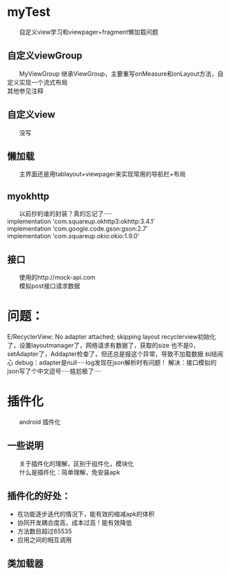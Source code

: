 # myTest
&emsp;&emsp;自定义view学习和viewpager+fragment懒加载问题


## 自定义viewGroup
&emsp;&emsp;MyViewGroup 继承ViewGroup，主要重写onMeasure和onLayout方法，自定义实现一个流式布局<br>
其他参见注释

## 自定义view
&emsp;&emsp;没写
## 懒加载
&emsp;&emsp;主界面还是用tablayout+viewpager来实现常用的导航栏+布局
## myokhttp
&emsp;&emsp;以前抄的谁的封装？真的忘记了·····<br>
    implementation 'com.squareup.okhttp3:okhttp:3.4.1'<br>
    implementation 'com.google.code.gson:gson:2.7'<br>
    implementation 'com.squareup.okio:okio:1.9.0'<br>
## 接口
&emsp;&emsp;使用的http://mock-api.com<br>
&emsp;&emsp;模拟post接口请求数据

# 问题：
E/RecyclerView: No adapter attached; skipping layout
recyclerview初始化了，设置layoutmanager了，网络请求有数据了，获取的size 也不是0，setAdapter了，Addapter检查了，但还总是报这个异常，导致不加载数据
纠结闹心
debug：adapter是null·····log发现在json解析时有问题！
解决：接口模拟的json写了个中文逗号·····尴尬极了····

# 插件化
&emsp;&emsp;android 插件化

## 一些说明
&emsp;&emsp;关于插件化的理解，区别于组件化，模块化<br>
&emsp;&emsp;什么是插件化：简单理解，免安装apk
## 插件化的好处：
* 在功能逐步迭代的情况下，能有效的缩减apk的体积
* 协同开发耦合度高，成本过高！能有效降低
* 方法数目超过65535  
* 应用之间的相互调用
## 类加载器



